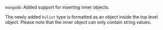 `mongodb`: Added support for inserting inner objects.

The newly added `kvlist` type is formatted as an object inside
the top level object. Please note that the inner object can only
contain string values.
